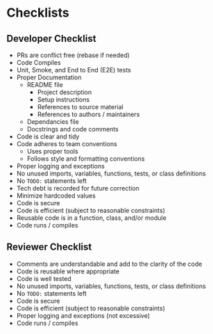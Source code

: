 # Checklists

## Developer Checklist

* PRs are conflict free (rebase if needed)
* Code Compiles
* Unit, Smoke, and End to End (E2E) tests
* Proper Documentation
  * README file
    * Project description
    * Setup instructions
    * References to source material
    * References to authors / maintainers
  * Dependancies file
  * Docstrings and code comments
* Code is clear and tidy
* Code adheres to team conventions
  * Uses proper tools
  * Follows style and formatting conventions
* Proper logging and exceptions
* No unused imports, variables, functions, tests, or class definitions
* No `TODO:` statements left
* Tech debt is recorded for future correction
* Minimize hardcoded values
* Code is secure
* Code is efficient (subject to reasonable constraints)
* Reusable code is in a function, class, and/or module
*  Code runs / compiles

## Reviewer Checklist
* Comments are understandable and add to the clarity of the code
* Code is reusable where appropriate
* Code is well tested
* No unused imports, variables, functions, tests, or class definitions
* No `TODO:` statements left
* Code is secure
* Code is efficient (subject to reasonable constraints)
* Proper logging and exceptions (not excessive)
*  Code runs / compiles
